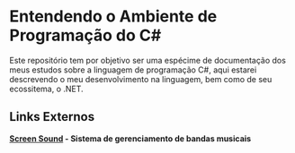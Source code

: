 # Entendendo o Ambiente de Programação do C#

Este repositório tem por objetivo ser uma espécime de documentação dos meus estudos sobre a linguagem de programação C#, aqui estarei 
descrevendo o meu desenvolvimento na linguagem, bem como de seu ecossitema, o .NET.

## Links Externos

**[Screen Sound](https://github.com/Fisaq/ScreenSound) - Sistema de gerenciamento de bandas musicais**
